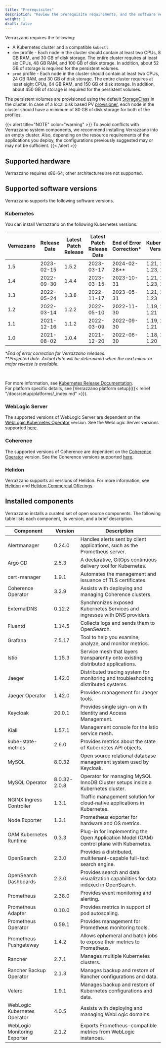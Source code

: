 ```yaml
---
title: "Prerequisites"
description: "Review the prerequisite requirements, and the software versions installed and supported by Verrazzano"
weight: 1
draft: false
---
```



Verrazzano requires the following:
- A Kubernetes cluster and a compatible `kubectl`.
- `dev` profile - Each node in the cluster should contain at least two CPUs, 8 GB RAM, and 30 GB of disk storage. The entire cluster requires at least six CPUs, 48 GB RAM, and 100 GB of disk storage. In addition, about 52 GB of storage is required for the persistent volumes.
- `prod` profile - Each node in the cluster should contain at least two CPUs, 24 GB RAM, and 30 GB of disk storage. The entire cluster requires at least eight CPUs, 64 GB RAM, and 150 GB of disk storage. In addition, about 450 GB of storage is required for the persistent volumes.

The persistent volumes are provisioned using the default [StorageClass](https://kubernetes.io/docs/tasks/administer-cluster/change-default-storage-class/) in the cluster. In case of a  local disk based PV [provisioner](https://kubernetes.io/docs/concepts/storage/storage-classes/#provisioner), each node in the cluster should have a minimum of 80 GB of disk storage for both of the profiles.

{{< alert title="NOTE" color="warning" >}}
To avoid conflicts with Verrazzano system components, we recommend installing Verrazzano into an empty cluster. Also, depending on the resource requirements of the applications you deploy, the configurations previously suggested may or may not be sufficient.
{{< /alert >}}

## Supported hardware
Verrazzano requires x86-64; other architectures are not supported.

## Supported software versions
Verrazzano supports the following software versions.

### Kubernetes
You can install Verrazzano on the following Kubernetes versions.

| Verrazzano | Release Date | Latest Patch Release | Latest Patch Release Date | End of Error Correction* | Kubernetes Versions    |
|------------|--------------|----------------------|---------------------------|--------------------------|------------------------|
| 1.5        | 2023-02-15   | 1.5.2                | 2023-03-17                | 2024-02-28**             | 1.21, 1.22, 1.23, 1.24 |
| 1.4        | 2022-09-30   | 1.4.4                | 2023-03-15                | 2023-10-31               | 1.21, 1.22, 1.23, 1.24 |
| 1.3        | 2022-05-24   | 1.3.8                | 2022-11-17                | 2023-05-31               | 1.21, 1.22, 1.23       |
| 1.2        | 2022-03-14   | 1.2.2                | 2022-05-10                | 2022-11-30               | 1.19, 1.20, 1.21       |
| 1.1        | 2021-12-16   | 1.1.2                | 2022-03-09                | 2022-09-30               | 1.19, 1.20, 1.21       |
| 1.0        | 2021-08-02   | 1.0.4                | 2021-12-20                | 2022-06-30               | 1.18, 1.19, 1.20       |

*_End of error correction for Verrazzano releases._<br>
**_Projected date. Actual date will be determined when the next minor or major release is available._

<br>

For more information, see [Kubernetes Release Documentation](https://kubernetes.io/releases/).
<br>For platform specific details, see [Verrazzano platform setup]({{< relref "/docs/setup/platforms/_index.md" >}}).

### WebLogic Server
The supported versions of WebLogic Server are dependent on the [WebLogic Kubernetes Operator](https://oracle.github.io/weblogic-kubernetes-operator/) version.
See the WebLogic Server versions supported [here](https://oracle.github.io/weblogic-kubernetes-operator/introduction/prerequisites/introduction/).


### Coherence
The supported versions of Coherence are dependent on the [Coherence Operator](https://oracle.github.io/coherence-operator/docs/latest/#/about/01_overview) version.
See the Coherence versions supported [here](https://oracle.github.io/coherence-operator/docs/latest/#/docs/installation/01_installation).

### Helidon
Verrazzano supports all versions of Helidon.  For more information, see [Helidon](https://helidon.io) and
 [Helidon Commercial Offerings](https://support.oracle.com/knowledge/Middleware/2645279_1.html).

## Installed components
Verrazzano installs a curated set of open source components.  The following table lists each
component, its version, and a brief description.

| Component                    | Version     | Description                                                                              |
|------------------------------|-------------|------------------------------------------------------------------------------------------|
| Alertmanager                 | 0.24.0      | Handles alerts sent by client applications, such as the Prometheus server.               |
| Argo CD                      | 2.5.3       | A declarative, GitOps continuous delivery tool for Kubernetes.                           |
| cert-manager                 | 1.9.1       | Automates the management and issuance of TLS certificates.                               |
| Coherence Operator           | 3.2.9       | Assists with deploying and managing Coherence clusters.                                  |
| ExternalDNS                  | 0.12.2      | Synchronizes exposed Kubernetes Services and ingresses with DNS providers.               |
| Fluentd                      | 1.14.5      | Collects logs and sends them to OpenSearch.                                              |
| Grafana                      | 7.5.17      | Tool to help you examine, analyze, and monitor metrics.                                  |
| Istio                        | 1.15.3      | Service mesh that layers transparently onto existing distributed applications.           |
| Jaeger                       | 1.42.0      | Distributed tracing system for monitoring and troubleshooting distributed systems.       |
| Jaeger Operator              | 1.42.0      | Provides management for Jaeger tools.                                                    |
| Keycloak                     | 20.0.1      | Provides single sign-on with Identity and Access Management.                             |
| Kiali                        | 1.57.1      | Management console for the Istio service mesh.                                           |
| kube-state-metrics           | 2.6.0       | Provides metrics about the state of Kubernetes API objects.                              |
| MySQL                        | 8.0.32      | Open source relational database management system used by Keycloak.                      |
| MySQL Operator               | 8.0.32-2.0.8 | Operator for managing MySQL InnoDB Cluster setups inside a Kubernetes cluster.           |
| NGINX Ingress Controller     | 1.3.1       | Traffic management solution for cloud‑native applications in Kubernetes.                 |
| Node Exporter                | 1.3.1       | Prometheus exporter for hardware and OS metrics.                                         |
| OAM Kubernetes Runtime       | 0.3.3       | Plug-in for implementing the Open Application Model (OAM) control plane with Kubernetes. |
| OpenSearch                   | 2.3.0       | Provides a distributed, multitenant-capable full-text search engine.                     |
| OpenSearch Dashboards        | 2.3.0       | Provides search and data visualization capabilities for data indexed in OpenSearch.      |
| Prometheus                   | 2.38.0      | Provides event monitoring and alerting.                                                  |
| Prometheus Adapter           | 0.10.0      | Provides metrics in support of pod autoscaling.                                          |
| Prometheus Operator          | 0.59.1      | Provides management for Prometheus monitoring tools.                                     |
| Prometheus Pushgateway       | 1.4.2       | Allows ephemeral and batch jobs to expose their metrics to Prometheus.                   |
| Rancher                      | 2.7.1       | Manages multiple Kubernetes clusters.                                                    |
| Rancher Backup Operator      | 2.1.3       | Manages backup and restore of Rancher configurations and data.                           |
| Velero                       | 1.9.1       | Manages backup and restore of Kubernetes configurations and data.                        |
| WebLogic Kubernetes Operator | 4.0.5       | Assists with deploying and managing WebLogic domains.                                    |
| WebLogic Monitoring Exporter | 2.1.2       | Exports Prometheus-compatible metrics from WebLogic instances.                           |
